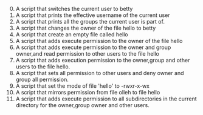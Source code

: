 0) A script that switches the current user to betty
1) A script that prints the effective username of the current user
2) A script that prints all the groups the current user is part of.
3) A script that changes the owner of the file hello to betty
4) A script that create an empty file called hello
5) A script that adds execute permission to the owner of the file hello
6) A script that adds execute permission to the owner and group owner,and read permission to other users to the file hello
7) A script that adds execution permission to the owner,group and other users to the file hello.
8) A script that sets all permission to other users and deny owner and group all permission.
9) A script that set the mode of file 'hello' to -rwxr-x-wx
10) A script that mirrors permission from file olleh to file hello
11) A script that adds execute permission to all subdirectories in the current directory for the owner,group owner and other users.
